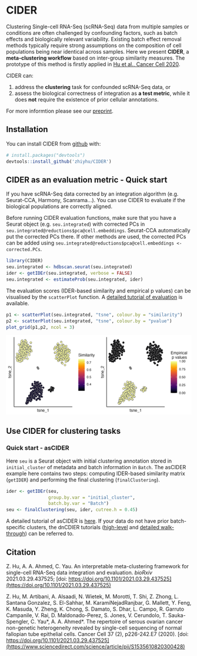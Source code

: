 
<!-- README.md is generated from README.Rmd. Please edit that file -->
# CIDER

<!-- badges: start -->
<!-- badges: end -->
Clustering Single-cell RNA-Seq (scRNA-Seq) data from multiple samples or conditions are often challenged by confounding factors, such as batch effects and biologically relevant variability. Existing batch effect removal methods typically require strong assumptions on the composition of cell populations being near identical across samples. Here we present **CIDER**, a **meta-clustering workflow** based on inter-group similarity measures. The prototype of this method is firstly applied in [Hu et al., Cancer Cell 2020](https://www.sciencedirect.com/science/article/pii/S1535610820300428).

CIDER can:

1.  address the **clustering** task for confounded scRNA-Seq data, or
2.  assess the biological correctness of integration as **a test metric**, while it does **not** require the existence of prior cellular annotations.

For more informtion please see our [preprint](https://doi.org/10.1101/2021.03.29.437525).

## Installation

You can install CIDER from [github](https://github.com/zhiyhu/CIDER/) with:

``` r
# install.packages("devtools")
devtools::install_github('zhiyhu/CIDER')
```

## CIDER as an evaluation metric - Quick start

If you have scRNA-Seq data corrected by an integration algorithm (e.g. Seurat-CCA, Harmony, Scanrama...). You can use CIDER to evaluate if the biological populations are correctly aligned.

Before running CIDER evaluation functions, make sure that you have a Seurat object (e.g. `seu.integrated`) with corrected PCs in `seu.integrated@reductions$pca@cell.embeddings`. Seurat-CCA automatically put the corrected PCs there. If other methods are used, the corrected PCs can be added using `seu.integrated@reductions$pca@cell.embeddings <- corrected.PCs`.

``` r
library(CIDER)
seu.integrated <- hdbscan.seurat(seu.integrated)
ider <- getIDEr(seu.integrated, verbose = FALSE)
seu.integrated <- estimateProb(seu.integrated, ider)
```

The evaluation scores (IDER-based similarity and empirical p values) can be visualised by the `scatterPlot` function. A [detailed tutorial of evaluation](https://zhiyhu.github.io/CIDER/articles/evaluation.html) is available.

``` r
p1 <- scatterPlot(seu.integrated, "tsne", colour.by = "similarity")
p2 <- scatterPlot(seu.integrated, "tsne", colour.by = "pvalue") 
plot_grid(p1,p2, ncol = 3)
```

![](man/figures/evaluation_scatterplot.png)

## Use CIDER for clustering tasks

<!--- ![](man/figures/clustering_diagram.png)--->
### Quick start - asCIDER

Here `seu` is a Seurat object with initial clustering annotation stored in `initial_cluster` of metadata and batch information in `Batch`. The asCIDER example here contains two steps: computing IDER-based similarity matrix (`getIDER`) and performing the final clustering (`finalClustering`).

``` r
ider <- getIDEr(seu, 
                group.by.var = "initial_cluster",
                batch.by.var = "Batch")
seu <- finalClustering(seu, ider, cutree.h = 0.45)
```

A detailed tutorial of asCIDER is [here](https://zhiyhu.github.io/CIDER/articles/asCIDER.html). If your data do not have prior batch-specific clusters, the dnCDIER tutorials ([high-level](https://zhiyhu.github.io/CIDER/articles/dnCIDER_highlevel.html) and [detailed walk-through](https://zhiyhu.github.io/CIDER/articles/dnCIDER.html)) can be referred to.

<!--- You'll still need to render `README.Rmd` regularly, to keep `README.md` up-to-date. `devtools::build_readme()` is handy for this. You could also use GitHub Actions to re-render `README.Rmd` every time you push. An example workflow can be found here: <https://github.com/r-lib/actions/tree/master/examples>.--->
## Citation

Z. Hu, A. A. Ahmed, C. Yau. An interpretable meta-clustering framework for single-cell RNA-Seq data integration and evaluation. *bioRxiv* 2021.03.29.437525; [doi: https://doi.org/10.1101/2021.03.29.437525](https://doi.org/10.1101/2021.03.29.437525)

Z. Hu, M. Artibani, A. Alsaadi, N. Wietek, M. Morotti, T. Shi, Z. Zhong, L. Santana Gonzalez, S. El-Sahhar, M. KaramiNejadRanjbar, G. Mallett, Y. Feng, K. Masuda, Y. Zheng, K. Chong, S. Damato, S. Dhar, L. Campo, R. Garruto Campanile, V. Rai, D. Maldonado-Perez, S. Jones, V. Cerundolo, T. Sauka-Spengler, C. Yau*, A. A. Ahmed*. The repertoire of serous ovarian cancer non-genetic heterogeneity revealed by single-cell sequencing of normal fallopian tube epithelial cells. Cancer Cell 37 (2), p226-242.E7 (2020). [doi: https://doi.org/10.1101/2021.03.29.437525](https://www.sciencedirect.com/science/article/pii/S1535610820300428)
